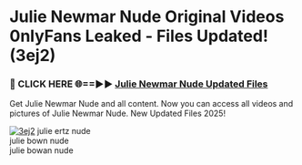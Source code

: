 # Julie Newmar Nude Original Videos 0nlyFans Leaked - Files Updated! (3ej2)

<h3>🔴 CLICK HERE 🌐==►► <a href="https://tinyurl.com/52m3yx9h" rel="nofollow">Julie Newmar Nude Updated Files</a></h3>

Get Julie Newmar Nude and all content. Now you can access all videos and pictures of Julie Newmar Nude. New Updated Files 2025!

[![3ej2](https://i.imgur.com/TnHtlc8.gif)](https://tinyurl.com/52m3yx9h)
julie ertz nude<br>
julie bown nude<br>
julie bowan nude